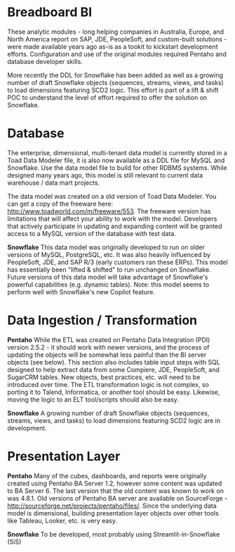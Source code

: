 Breadboard BI
=============
These analytic modules - long helping companies in Australia, Europe, and North America report on SAP, JDE, PeopleSoft, and custom-built solutions - were made available years ago as-is as a tookit to kickstart development efforts. Configuration and use of the original modules required Pentaho and database developer skills.  

More recently the DDL for Snowflake has been added as well as a growing number of draft Snowflake objects (sequences, streams, views, and tasks) to load dimensions featuring SCD2 logic.  This effort is part of a lift & shift POC to understand the level of effort required to offer the solution on Snowflake.

Database
=========
The enterprise, dimensional, multi-tenant data model is currently stored in a Toad Data Modeler file, it is also now available as a DDL file for MySQL and Snowflake.  Use the data model file to build for other RDBMS systems.  While designed many years ago, this model is still relevant to current data warehouse / data mart projects.

The data model was created on a old version of Toad Data Modeler. You can get a copy of the freeware here: http://www.toadworld.com/m/freeware/553.  The freeware version has limitations that will affect your ability to work with the model.  Developers that actively participate in updating and expanding content will be granted access to a MySQL version of the database with test data.

**Snowflake**
This data model was originally developed to run on older versions of MySQL, PostgreSQL, etc.  It was also heavily influenced by PeopleSoft, JDE, and SAP R/3 (early customers ran these ERPs).  This model has essentially been "lifted & shifted" to run unchanged on Snowflake.  Future versions of this data model will take advantage of Snowflake's powerful capabilities (e.g. dynamic tables).  Note:  this model seems to perform well with Snowflake's new Copilot feature.

Data Ingestion / Transformation
===============================
**Pentaho**
While the ETL was created on Pentaho Data Integration (PDI) version 2.5.2 - it should work with newer versions, and the process of updating the objects will be somewhat less painful than the BI server objects (see below).  This section also includes table input steps with SQL designed to help extract data from some Compiere, JDE, PeopleSoft, and SugarCRM tables.  New objects, best practices, etc. will need to be introduced over time.  The ETL transformation logic is not complex, so porting it to Talend, Informatica, or another tool should be easy.  Likewise, moving the logic to an ELT tool/scripts should also be easy.

**Snowflake**
A growing number of draft Snowflake objects (sequences, streams, views, and tasks) to load dimensions featuring SCD2 logic are in development.

Presentation Layer
==================
**Pentaho**
Many of the cubes, dashboards, and reports were originally created using Pentaho BA Server 1.2, however some content was updated to BA Server 6.  The last version that the old content was known to work on was 4.8.1.  Old versions of Pentaho BA server are available on SourceForge - http://sourceforge.net/projects/pentaho/files/.  Since the underlying data model is dimensional, building presentation layer objects over other tools like Tableau, Looker, etc. is very easy.

**Snowflake**
To be developed, most probably using Streamlit-in-Snowflake (SiS)
